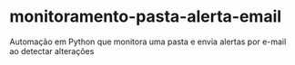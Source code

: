 # monitoramento-pasta-alerta-email
Automação em Python que monitora uma pasta e envia alertas por e-mail ao detectar alterações
